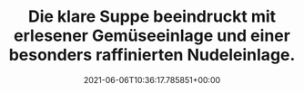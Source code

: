 ---
date: '2021-06-06T10:36:17.785851+00:00'
found_at: '2014-12-23'
found_url: https://www.maggi.de/produkte/alle-produkte/maggi-guten-appetit-eiermuschel-suppe
title: Die klare Suppe beeindruckt mit erlesener Gemüseeinlage und einer besonders
  raffinierten Nudeleinlage.
---